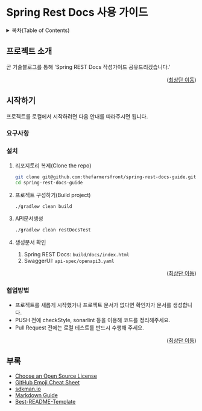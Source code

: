 Spring Rest Docs 사용 가이드
==================================
<!-- @see https://raw.githubusercontent.com/othneildrew/Best-README-Template/master/README.md -->
<a name="readme-top"></a>

<!-- TABLE OF CONTENTS -->
<details>
  <summary>목차(Table of Contents)</summary>
  <ol>
    <li>
      <a href="#프로젝트-소개">프로젝트 소개</a>
    <li>
      <a href="#시작하기">시작하기</a>
      <ul>
        <li><a href="#준비사항">준비사항</a></li>
        <li><a href="#설치">설치</a></li>
      </ul>
    </li>
    <li><a href="#협업방법">협업방법</a></li>
    <li><a href="#부록">부록</a></li>
  </ol>
</details>

<!-- ABOUT THE PROJECT -->
## 프로젝트 소개
곧 기술블로그를 통해 'Spring REST Docs 작성가이드 공유드리겠습니다.' 
<p style="text-align: right">(<a href="#readme-top">최상단 이동</a>)</p>

<!-- GETTING STARTED -->
## 시작하기

프로젝트를 로컬에서 시작하려면 다음 안내를 따라주시면 됩니다.

### 요구사항

### 설치

1. 리포지토리 복제(Clone the repo)
    ```sh
   git clone git@github.com:thefarmersfront/spring-rest-docs-guide.git
   cd spring-rest-docs-guide
    ```

2. 프로젝트 구성하기(Build project)
    ```sh
   ./gradlew clean build
    ```

3. API문서생성
    ```sh
   ./gradlew clean restDocsTest
    ```

4. 생성문서 확인
   1. Spring REST Docs: `build/docs/index.html`
   2. SwaggerUI: `api-spec/openapi3.yaml`

<p style="text-align: right">(<a href="#readme-top">최상단 이동</a>)</p>

<!-- CONTRIBUTION GUIDE -->
### 협업방법

* 프로젝트를 새롭게 시작했거나 프로젝트 문서가 없다면 확인자가 문서를 생성합니다.
* PUSH 전에 checkStyle, sonarlint 등을 이용해 코드를 정리해주세요.
* Pull Request 전에는 로컬 테스트를 반드시 수행해 주세요. <!-- 커밋 훅으로 강제하는 방법도 있겠으나, 핫픽스 등의 급한 처리건이 발생할 수 있으니... -->

<p style="text-align: right">(<a href="#readme-top">최상단 이동</a>)</p>

<!-- APPENDIX -->
## 부록

* [Choose an Open Source License](https://choosealicense.com)
* [GitHub Emoji Cheat Sheet](https://www.webpagefx.com/tools/emoji-cheat-sheet)
* [sdkman.io](https://sdkman.io/)
* [Markdown Guide](https://www.markdownguide.org/)
* [Best-README-Template](https://github.com/othneildrew/Best-README-Template)

<!-- MARKDOWN LINKS & IMAGES -->
<!-- https://www.markdownguide.org/basic-syntax/#reference-style-links -->
[url-spring-boot]: https://spring.io/projects/spring-boot/
[url-spring-boot-ref-doc]: https://docs.spring.io/spring-boot/docs/current/reference/htmlsingle/
[url-spring-rest-docs-project]: https://spring.io/projects/spring-restdocs/
[url-spring-rest-docs-ref-doc]: https://docs.spring.io/spring-restdocs/docs/current/reference/html5/
[url-swagger-io]: https://swagger.io/
[url-swagger-ui]: https://swagger.io/tools/swagger-ui/